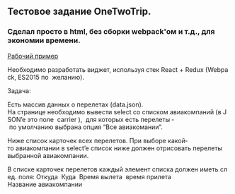 ## Тестовое задание OneTwoTrip.

### Сделал просто в html, без сборки webpack'ом и т.д., для экономии времени.

[Рабочий пример](https://cdn.rawgit.com/ggdiam/OneTwoTripTest/e01e784d/index.html)

Необходимо разработать виджет, используя стек React + Redux (Webpack, ES­2015 по  желанию). 

Задача:

Есть массив данных о перелетах (data.json).
На странице необходимо вывести select со списком авиакомпаний (в JSON’e это поле  carrier​ ), 
для которых есть перелеты ­ по умолчанию выбрана опция “Все авиакомании”.

Ниже список карточек всех перелетов.
При выборе какой­то авиакомпании в select’e список ниже должен отрисовать перелеты  выбранной авиакомпании.

В списке карточек перелетов каждый элемент списка должен иметь след. поля:
Откуда ­ Куда  Время вылета ­ время прилета  Название авиакомпании

